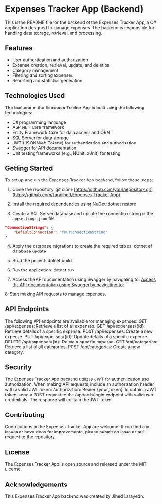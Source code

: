 # Expenses Tracker App (Backend)

This is the README file for the backend of the Expenses Tracker App, a C# application designed to manage expenses. The backend is responsible for handling data storage, retrieval, and processing.

## Features

- User authentication and authorization
- Expense creation, retrieval, update, and deletion
- Category management
- Filtering and sorting expenses
- Reporting and statistics generation

## Technologies Used

The backend of the Expenses Tracker App is built using the following technologies:

- C# programming language
- ASP.NET Core framework
- Entity Framework Core for data access and ORM
- SQL Server for data storage
- JWT (JSON Web Tokens) for authentication and authorization
- Swagger for API documentation
- Unit testing frameworks (e.g., NUnit, xUnit) for testing

## Getting Started

To set up and run the Expenses Tracker App backend, follow these steps:

1. Clone the repository:
git clone [https://github.com/your/repository.git](https://github.com/Larajihed/Expenses-Tracker-App)

2. Install the required dependencies using NuGet:
dotnet restore

3. Create a SQL Server database and update the connection string in the `appsettings.json` file:

```json
"ConnectionStrings": {
    "DefaultConnection": "YourConnectionString"
}
```
4. Apply the database migrations to create the required tables:
dotnet ef database update

5. Build the project:
dotnet build

6. Run the application:
dotnet run

7. Access the API documentation using Swagger by navigating to:
[Access the API documentation using Swagger by navigating to:
](http://localhost:5000/swagger)

8-Start making API requests to manage expenses.

## API Endpoints
The following API endpoints are available for managing expenses:
GET /api/expenses: Retrieve a list of all expenses.
GET /api/expenses/{id}: Retrieve details of a specific expense.
POST /api/expenses: Create a new expense.
PUT /api/expenses/{id}: Update details of a specific expense.
DELETE /api/expenses/{id}: Delete a specific expense.
GET /api/categories: Retrieve a list of all categories.
POST /api/categories: Create a new category.

## Security
The Expenses Tracker App backend utilizes JWT for authentication and authorization. When making API requests, include an authorization header with a valid JWT token:
Authorization: Bearer {your_token}
To obtain a JWT token, send a POST request to the /api/auth/login endpoint with valid user credentials. The response will contain the JWT token.




## Contributing
Contributions to the Expenses Tracker App are welcome! If you find any issues or have ideas for improvements, please submit an issue or pull request to the repository.

## License
The Expenses Tracker App is open source and released under the MIT License.

## Acknowledgements
This Expenses Tracker App backend was created by Jihed Larayedh.




